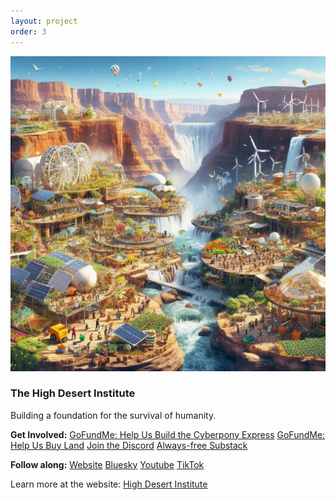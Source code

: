 ```yaml
---
layout: project
order: 3
---
```


<a href="https://highdesertinstitute.org"><img src="/assets/images/hdi.jpg" class="photo"></a>

### The High Desert Institute

Building a foundation for the survival of humanity.

**Get Involved:**
<a href="https://www.gofundme.com/f/cyberpony-express-free-and-offgrid-communications" class="btn btn-gofundme"><i class="fa-solid fa-hand-holding-dollar"></i> GoFundMe: Help Us Build the Cyberpony Express</a> 
<a href="https://www.gofundme.com/f/build-a-foundation-for-the-survival-of-humanity" class="btn btn-gofundme"><i class="fa-solid fa-hand-holding-dollar"></i> GoFundMe: Help Us Buy Land</a> 
<a class="btn btn-success" href="https://discord.gg/AB3ERaaA4c"><i class="fa-brands fa-discord"></i> Join the Discord</a> 
<a class="btn btn-substack" href="https://highdesertinstitute.substack.com/">Always-free Substack</a> 

**Follow along:**
<a class="btn btn-website" href="https://highdesertinstitute.org">Website</a> 
<a class="btn btn-bluesky" href="https://bsky.app/profile/highdesertinstitute.org">Bluesky</a> 
<a class="btn btn-youtube" href="https://www.youtube.com/@HighDesertInstitute">Youtube</a> 
<a class="btn btn-tiktok" href="https://www.tiktok.com/@hdi.ngo">TikTok</a> 

Learn more at the website: <a href="https://highdesertinstitute.org" class="btn btn-primary">High Desert Institute</a>

